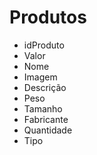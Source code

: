 # Produtos
 - idProduto
 - Valor
 - Nome
 - Imagem
 - Descrição
 - Peso
 - Tamanho
 - Fabricante
 - Quantidade
 - Tipo
